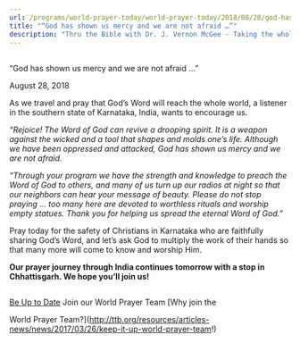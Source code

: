 ```yaml
---
url: /programs/world-prayer-today/world-prayer-today/2018/08/28/god-has-shown-us-mercy-and-we-are-not-afraid
title: "“God has shown us mercy and we are not afraid …”"
description: "Thru the Bible with Dr. J. Vernon McGee - Taking the whole Word to the whole world"
---
```







## 
 “God has shown us mercy and we are not afraid …”


August 28, 2018




As we travel and pray that God’s Word will reach the whole world, a listener in the southern state of Karnataka, India, wants to encourage us.


*“Rejoice! The Word of God can revive a drooping spirit. It is a weapon against the wicked and a tool that shapes and molds one’s life. Although we have been oppressed and attacked, God has shown us mercy and we are not afraid.* 


*“Through your program we have the strength and knowledge to preach the Word of God to others, and many of us turn up our radios at night so that our neighbors can hear your message of beauty. Please do not stop praying … too many here are devoted to worthless rituals and worship empty statues. Thank you for helping us spread the eternal Word of God.”*


Pray today for the safety of Christians in Karnataka who are faithfully sharing God’s Word, and let’s ask God to multiply the work of their hands so that many more will come to know and worship Him. 


**Our prayer journey through India continues tomorrow with a stop in** **Chhattisgarh. We hope you’ll join us!**







## 




[Be Up to Date](http://feeds.feedburner.com/WorldPrayerToday "World Prayer Today RSS Feed")
Join our World Prayer Team
[Why join the  

World Prayer Team?](http://ttb.org/resources/articles-news/news/2017/03/26/keep-it-up-world-prayer-team!)




